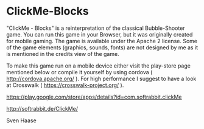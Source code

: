 # ClickMe-Blocks

"ClickMe - Blocks" is a reinterpretation of the classical Bubble-Shooter game.
You can run this game in your Browser, but it was originally created for mobile gaming. The game is available under the Apache 2 license. Some of the game elements (graphics, sounds, fonts) are not designed by me as it is mentioned in the credits view of the game.

To make this game run on a mobile device either visit the play-store page mentioned below or compile it yourself by using cordova ( http://cordova.apache.org/ ). For high performance I suggest to have a look at Crosswalk ( https://crosswalk-project.org/ ).

https://play.google.com/store/apps/details?id=com.softrabbit.clickMe

http://softrabbit.de/ClickMe/

Sven Haase
